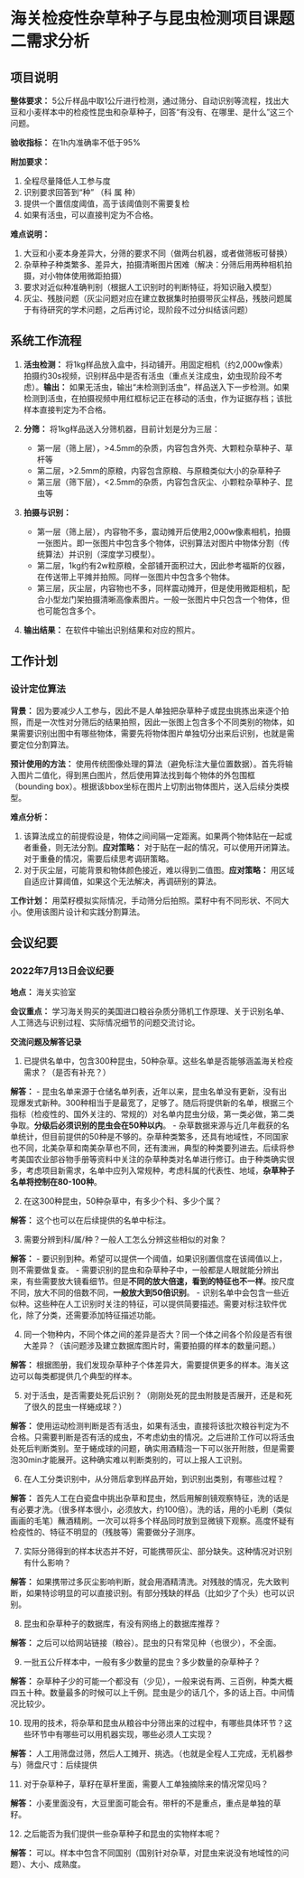 # 海关检疫性杂草种子与昆虫检测项目课题二需求分析
## 项目说明
**整体要求：** 5公斤样品中取1公斤进行检测，通过筛分、自动识别等流程，找出大豆和小麦样本中的检疫性昆虫和杂草种子，回答“有没有、在哪里、是什么”这三个问题。

**验收指标：** 在1h内准确率不低于95%

**附加要求：**

1. 全程尽量降低人工参与度
2. 识别要求回答到“种”  （科 属 种）
3. 提供一个置信度阈值，高于该阈值则不需要复检
4. 如果有活虫，可以直接判定为不合格。

**难点说明：**

1. 大豆和小麦本身差异大，分筛的要求不同（做两台机器，或者做筛板可替换）
2. 杂草种子种类繁多、差异大，拍摄清晰图片困难（解决：分筛后用两种相机拍摄，对小物体使用微距拍摄）
3. 要求对近似种准确判别（根据人工识别时的判断特征，将知识融入模型）
4. 灰尘、残肢问题（灰尘问题对应在建立数据集时拍摄带灰尘样品，残肢问题属于有待研究的学术问题，之后再讨论，现阶段不过分纠结该问题）

## 系统工作流程
1. **活虫检测：** 将1kg样品放入盒中，抖动铺开。用固定相机（约2,000w像素）拍摄约30s视频，识别样品中是否有活虫（重点关注成虫，幼虫现阶段不考虑）。**输出：** 如果无活虫，输出“未检测到活虫”，样品送入下一步检测。如果检测到活虫，在拍摄视频中用红框标记正在移动的活虫，作为证据存档；该批样本直接判定为不合格。

2. **分筛：** 将1kg样品送入分筛机器，目前计划是分为三层：
	- 第一层（筛上层），>4.5mm的杂质，内容包含外壳、大颗粒杂草种子、草杆等
	- 第二层，>2.5mm的原粮，内容包含原粮、与原粮类似大小的杂草种子
	- 第三层（筛下层），<2.5mm的杂质，内容包含灰尘、小颗粒杂草种子、昆虫等
3. **拍摄与识别：**
	- 第一层（筛上层），内容物不多，震动摊开后使用2,000w像素相机，拍摄一张图片。即一张图片中包含多个物体，识别算法对图片中物体分割（传统算法）并识别（深度学习模型）。
	- 第二层，1kg约有2w粒原粮，全部铺开面积过大，因此参考福斯的仪器，在传送带上平摊并拍照。同样一张图片中包含多个物体。
	- 第三层，灰尘层，内容物也不多，同样震动摊开，但是使用微距相机，配合小型龙门架拍摄清晰高像素图片。一般一张图片中只包含一个物体，但也可能包含多个。
4. **输出结果：** 在软件中输出识别结果和对应的照片。

## 工作计划
### 设计定位算法
**背景：** 因为要减少人工参与，因此不是人单独把杂草种子或昆虫挑拣出来逐个拍照，而是一次性对分筛后的结果拍照，因此一张图上包含多个不同类别的物体，如果需要识别出图中有哪些物体，需要先将物体图片单独切分出来后识别，也就是需要定位分割算法。

**预计使用的方法：** 使用传统图像处理的算法（避免标注大量位置数据）。首先将输入图片二值化，得到黑白图片，然后使用算法找到每个物体的外包围框（bounding box）。根据该bbox坐标在图片上切割出物体图片，送入后续分类模型。

**难点分析：**
1. 该算法成立的前提假设是，物体之间间隔一定距离。如果两个物体贴在一起或者重叠，则无法分割。**应对策略：** 对于贴在一起的情况，可以使用开闭算法。对于重叠的情况，需要后续思考调研策略。
2. 对于灰尘层，可能背景和物体颜色接近，难以得到二值图。**应对策略：** 用区域自适应计算阈值，如果这个无法解决，再调研别的算法。

**工作计划：** 用菜籽模拟实际情况，手动筛分后拍照。菜籽中有不同形状、不同大小。使用该图片设计和实践分割算法。

## 会议纪要
### 2022年7月13日会议纪要
**地点：** 海关实验室

**会议重点：** 学习海关购买的美国进口粮谷杂质分筛机工作原理、关于识别名单、人工筛选与识别过程、实际情况细节的问题交流讨论。

**交流问题及解答记录**
1. 已提供名单中，包含300种昆虫，50种杂草。这些名单是否能够涵盖海关检疫需求？（是否有补充？）

**解答：**
	- 昆虫名单来源于仓储名单列表，近年以来，昆虫名单没有更新，没有出现爆发式新种。300种相当于是最宽了，足够了。随后将提供新的名单，根据三个指标（检疫性的、国外关注的、常规的）对名单内昆虫分级，第一类必做，第二类争取。**分级后必须识别的昆虫会在50种以内**。
	- 杂草数据来源与近几年截获的名单统计，但目前提供的50种是不够的。杂草种类繁多，还具有地域性，不同国家也不同，北美杂草和南美杂草也不同，还有澳洲，典型的种类要列进去。后续将参考美国农业部谷物手册等资料中关注的杂草种类对名单进行修订。由于种类确实很多，考虑项目新需求，名单中应列入常规种，考虑科属的代表性、地域，**杂草种子名单将控制在80-100种**。

2. 在这300种昆虫，50种杂草中，有多少个科、多少个属？

**解答：** 这个也可以在后续提供的名单中标注。

3. 需要分辨到科/属/种？一般人工怎么分辨这些相似的对象？

**解答：**
	- 要识别到种。希望可以提供一个阈值，如果识别置信度在该阈值以上，则不需要做复查。
	- 需要识别的昆虫和杂草种子中，一般都是人眼就能分辨出来，有些需要放大镜看细节。但是**不同的放大倍速，看到的特征也不一样**。按尺度不同，放大不同的倍数不同，**一般放大到50倍识别**。
	- 识别名单中会包含一些近似种。这些种在人工识别时关注的特征，可以提供简要描述。需要对标注软件优化，除了分类，还需要添加特征描述功能。

4. 同一个物种内，不同个体之间的差异是否大？同一个体之间各个阶段是否有很大差异？（该问题涉及建立数据库图片时，需要拍摄的样本的数量问题。）

**解答：** 根据图册，我们发现杂草种子个体差异大，需要提供更多的样本。海关这边可以每类都提供几个典型的样本。

5. 对于活虫，是否需要处死后识别？（刚刚处死的昆虫附肢是否展开，还是和死了很久的昆虫一样蜷成球？）

**解答：** 使用运动检测判断是否有活虫，如果有活虫，直接将该批次粮谷判定为不合格。只需要判断是否有活的成虫，不考虑幼虫的情况。之后进阶工作可以将活虫处死后判断类别。至于蜷成球的问题，确实用酒精泡一下可以张开附肢，但是需要泡30min才能展开。这种确实难以判断类别的，可以上报人工识别。

6. 在人工分类识别中，从分筛后拿到样品开始，到识别出类别，有哪些过程？

**解答：** 首先人工在白瓷盘中挑出杂草和昆虫，然后用解剖镜观察特征，洗的话是有必要才洗。（很多样本很小，必须放大，约100倍）。洗的话，用的小毛刷（类似画画的毛笔）蘸酒精刷。一次可以将多个样品同时放到显微镜下观察。高度怀疑有检疫性的、特征不明显的（残肢等）需要做分子测序。

7. 实际分筛得到的样本状态并不好，可能携带灰尘、部分缺失。这种情况对识别有什么影响？

**解答：** 如果携带过多灰尘影响判断，就会用酒精清洗。对残肢的情况，先大致判断，如果特诊明显的可以直接识别。有部分残缺的样品（比如少了个头）也可以识别。

8. 昆虫和杂草种子的数据库，有没有网络上的数据库推荐？

**解答：** 之后可以给网站链接（粮谷）。昆虫的只有常见种（也很少），不全面。

9. 一批五公斤样本中，一般有多少数量的昆虫？多少数量的杂草种子？

**解答：** 杂草种子少的可能一个都没有（少见），一般来说有两、三百例，种类大概四五十种。数量最多的时候可以上千例。昆虫是少的话几个，多的话上百。中间情况比较少。

10. 现用的技术，将杂草和昆虫从粮谷中分筛出来的过程中，有哪些具体环节？这些环节中有哪些可以用机器实现，哪些必须人工实现？

**解答：** 人工用筛盘过筛，然后人工摊开、挑选。（也就是全程人工完成，无机器参与）筛盘尺寸：后续提供

11. 对于杂草种子，草籽在草杆里面，需要人工单独摘除来的情况常见吗？

**解答：** 小麦里面没有，大豆里面可能会有。带杆的不是重点，重点是单独的草籽。

12. 之后能否为我们提供一些杂草种子和昆虫的实物样本呢？

**解答：** 可以。样本中包含不同国别（国别针对杂草，对昆虫来说没有地域性的问题）、大小、成熟度。

